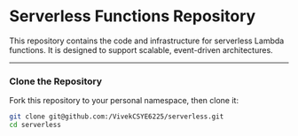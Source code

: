 # Serverless Functions Repository

This repository contains the code and infrastructure for serverless Lambda functions. It is designed to support scalable, event-driven architectures.

---

### Clone the Repository
Fork this repository to your personal namespace, then clone it:
```bash
git clone git@github.com:/VivekCSYE6225/serverless.git
cd serverless
```

